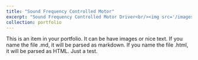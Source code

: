 ```yaml
---
title: "Sound Frequency Controlled Motor"
excerpt: "Sound Frequency Controlled Motor Driver<br/><img src='/images/mc_circuit.png'>"
collection: portfolio
---
```


This is an item in your portfolio. It can be have images or nice text. If you name the file .md, it will be parsed as markdown. If you name the file .html, it will be parsed as HTML.
Just a test.
